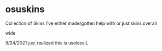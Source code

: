 # osuskins

Collection of Skins i've either made/gotten help with or just skins overall



wide

9/24/2021
just realized this is useless L
